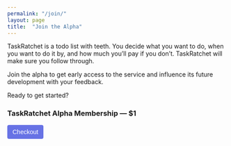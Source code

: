 ```yaml
---
permalink: "/join/"
layout: page
title:  "Join the Alpha"
---
```


<p>TaskRatchet is a todo list with teeth. You decide what you want to do, when you want to do it by, and how much you’ll 
pay if you don’t. TaskRatchet will make sure you follow through.</p>

<p>Join the alpha to get early access to the service and influence its future development with your feedback.</p>

<p>Ready to get started?</p>

<h3>TaskRatchet Alpha Membership — $1</h3>

<!-- Load Stripe.js on your website. -->


<!-- Create a button that your customers click to complete their purchase. Customize the styling to suit your branding. -->
<button style="background-color:#6772E5;color:#FFF;padding:8px 12px;border:0;border-radius:4px;font-size:1em"
		id="checkout-button-sku_F4Ha6GSmGhP8Lw"
		role="link">
	Checkout
</button>

<div id="error-message"></div>

<script>
	var stripe = Stripe('pk_live_inP66DVvlOOA4r3CpaD73dFo00oWsfSpLd');

	var checkoutButton = document.getElementById('checkout-button-sku_F4Ha6GSmGhP8Lw');
	checkoutButton.addEventListener('click', function () {
		// When the customer clicks on the button, redirect
		// them to Checkout.
		stripe.redirectToCheckout({
			items: [{sku: 'sku_F4Ha6GSmGhP8Lw', quantity: 1}],

			// Do not rely on the redirect to the successUrl for fulfilling
			// purchases, customers may not always reach the success_url after
			// a successful payment.
			// Instead use one of the strategies described in
			// https://stripe.com/docs/payments/checkout/fulfillment
			successUrl: window.location.protocol + '//TaskRatchet.com?stripe=success',
			cancelUrl: window.location.protocol + '//TaskRatchet.com?stripe=canceled',
		})
			.then(function (result) {
				if (result.error) {
					// If `redirectToCheckout` fails due to a browser or network
					// error, display the localized error message to your customer.
					var displayError = document.getElementById('error-message');
					displayError.textContent = result.error.message;
				}
			});
	});
</script>
